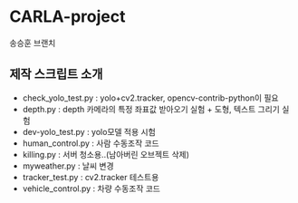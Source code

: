 # CARLA-project  
송승훈 브랜치
## 제작 스크립트 소개
- check_yolo_test.py : yolo+cv2.tracker, opencv-contrib-python이 필요
- depth.py : depth 카메라의 특정 좌표값 받아오기 실험 + 도형, 텍스트 그리기 실험
- dev-yolo_test.py : yolo모델 적용 시험
- human_control.py : 사람 수동조작 코드
- killing.py : 서버 청소용..(남아버린 오브젝트 삭제)
- myweather.py : 날씨 변경
- tracker_test.py : cv2.tracker 테스트용
- vehicle_control.py : 차량 수동조작 코드
